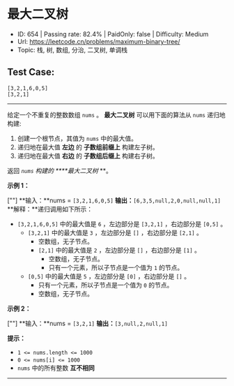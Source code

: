 # 最大二叉树

- ID: 654 | Passing rate: 82.4% | PaidOnly: false | Difficulty: Medium
- Url: https://leetcode.cn/problems/maximum-binary-tree/
- Topic: 栈, 树, 数组, 分治, 二叉树, 单调栈

## Test Case:

```
[3,2,1,6,0,5]
[3,2,1]
```

---

给定一个不重复的整数数组 `nums` 。 **最大二叉树** 可以用下面的算法从 `nums`
递归地构建:

1. 创建一个根节点，其值为 `nums` 中的最大值。
2. 递归地在最大值 **左边** 的 **子数组前缀上** 构建左子树。
3. 递归地在最大值 **右边** 的 **子数组后缀上** 构建右子树。

返回 _`nums` 构建的 \*\*\*\*最大二叉树_ \*\*。

**示例 1：**

[\"\"]
**输入：**nums = `[3,2,1,6,0,5]`
**输出：**`[6,3,5,null,2,0,null,null,1]`
**解释：**递归调用如下所示：

- `[3,2,1,6,0,5]` 中的最大值是 `6` ，左边部分是 `[3,2,1]` ，右边部分是 `[0,5]` 。
  - `[3,2,1]` 中的最大值是 `3` ，左边部分是 `[]` ，右边部分是 `[2,1]` 。
    - 空数组，无子节点。
    - `[2,1]` 中的最大值是 `2` ，左边部分是 `[]` ，右边部分是 `[1]` 。
      - 空数组，无子节点。
      - 只有一个元素，所以子节点是一个值为 `1` 的节点。
  - `[0,5]` 中的最大值是 `5` ，左边部分是 `[0]` ，右边部分是 `[]` 。
    - 只有一个元素，所以子节点是一个值为 `0` 的节点。
    - 空数组，无子节点。

**示例 2：**

[\"\"]
**输入：**nums = `[3,2,1]`
**输出：**`[3,null,2,null,1]`

**提示：**

- `1 <= nums.length <= 1000`
- `0 <= nums[i] <= 1000`
- `nums` 中的所有整数 **互不相同**

---
